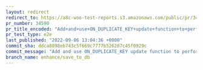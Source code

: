 ```yaml
---
layout: redirect
redirect_to: https://a8c-woo-test-reports.s3.amazonaws.com/public/pr/34590/e2e/index.html
pr_number: 34590
pr_title_encoded: "Add+and+use+ON_DUPLICATE_KEY+update+function+to+perform+update%2Finsert"
pr_test_type: e2e
last_published: "2022-09-06 13:04:36 +0000"
commit_sha: ddca8898eb743c5f669c7777b526207c45f0929c
commit_message: "Add and use ON_DUPLICATE_KEY update function to perform update/insert…"
branch_name: enhance/save_to_db
---
```

